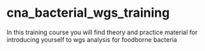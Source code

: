 # cna_bacterial_wgs_training
In this training course you will find theory and practice material for introducing yourself to wgs analysis for foodborne bacteria

